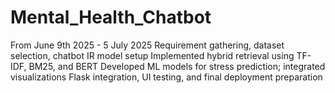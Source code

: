 # Mental_Health_Chatbot
From June 9th 2025 - 5 July 2025 Requirement gathering, dataset selection, chatbot IR model setup  Implemented hybrid retrieval using TF-IDF, BM25, and BERT  Developed ML models for stress prediction; integrated visualizations  Flask integration, UI testing, and final deployment preparation
